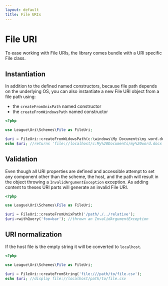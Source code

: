 ```yaml
---
layout: default
title: File URIs
---
```


# File URI

To ease working with File URIs, the library comes bundle with a URI specific File class.

## Instantiation

In addition to the defined named constructors, because file path depends on the underlying OS, you can also instantiate a new File URI object from a file path using:

- the `createFromUnixPath` named constructor
- the `createFromWindowsPath` named constructor

~~~php
<?php

use League\Uri\Schemes\File as FileUri;

$uri = FileUri::createFromWidowsPath(c:\windows\My Documents\my word.docx);
echo $uri; //returns 'file://localhost/c:My%20Documents/my%20word.docx'
~~~

## Validation

Even though all URI properties are defined and accessible attempt to set any component other than the scheme, the host, and the path will result in the object throwing a `InvalidArgumentException` exception. As adding content to theses URI parts will generate an invalid File URI.

~~~php
<?php

use League\Uri\Schemes\File as FileUri;

$uri = FileUri::createFromUnixPath('/path/./../relative');
$uri->withQuery('foo=bar'); //thrown an InvalidArgumentException
~~~

## URI normalization

If the host file is the empty string it will be converted to `localhost`.

~~~php
<?php

use League\Uri\Schemes\File as FileUri;

$uri = FileUri::createFromString('file:///path/to/file.csv');
echo $uri; //display file://localhost/path/to/file.csv
~~~
